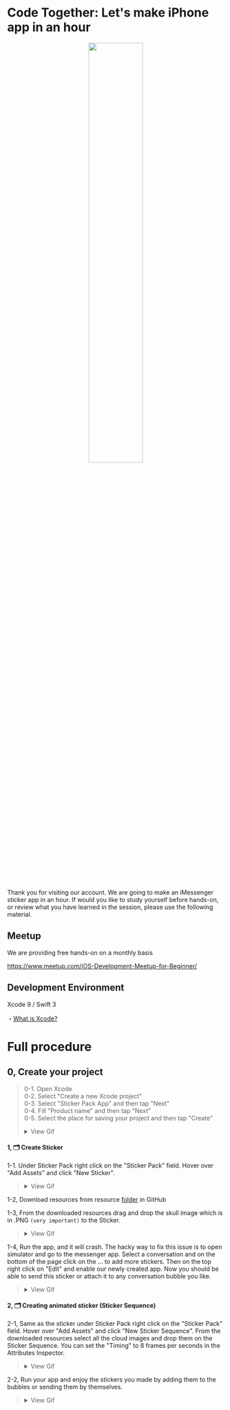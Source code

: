 # Code Together: Let's make iPhone app in an hour

  <div style="text-align:center"><img src ="https://github.com/iosClassForBeginner/sticker_en/sticker-app.jpg" width="50%" height="50%"/></div>  

  Thank you for visiting our account. We are going to make an iMessenger sticker app in an hour. If would you like to study yourself before hands-on, or review what you have learned in the session, please use the following material.

## Meetup
We are providing free hands-on on a monthly basis

https://www.meetup.com/iOS-Development-Meetup-for-Beginner/

## Development Environment
  Xcode 9 / Swift 3
  
  ・<a href="https://github.com/learn-co-students/reading-ios-intro-to-xcode-qa-public-001">What is Xcode?</a>

# Full procedure

## 0, Create your project

> 0-1. Open Xcode  
> 0-2. Select "Create a new Xcode project"  
> 0-3. Select "Sticker Pack App" and then tap "Next"  
> 0-4. Fill "Product name" and then tap "Next"  
> 0-5. Select the place for saving your project and then tap "Create"  
> <details><summary>View Gif</summary><div style="text-align:center"><img src ="https://github.com/iosClassForBeginner/sticker_en/vids/vid1.gif" /></div></details>

#### 1, 🗂 Create Sticker

1-1. Under Sticker Pack right click on the "Sticker Pack" field. Hover over "Add Assets" and click "New Sticker".
> <details><summary>View Gif</summary><div style="text-align:center"><img src ="https://github.com/iosClassForBeginner/sticker_en/vids/vid2.gif" /></div></details>

1-2, Download resources from resource <a href="https://github.com/iosClassForBeginner/sticker_en/resources">folder</a> in GitHub

1-3, From the downloaded resources drag and drop the skull image which is in .PNG <code>(very important)</code> to the Sticker.
> <details><summary>View Gif</summary><div style="text-align:center"><img src ="https://github.com/iosClassForBeginner/sticker_en/vids/vid3.gif" /></div></details>

1-4, Run the app, and it will crash. The hacky way to fix this issue is to open simulator and go to the messenger app. Select a conversation and on the bottom of the page click on the ... to add more stickers. Then on the top right click on "Edit" and enable our newly created app. Now you should be able to send this sticker or attach it to any conversation bubble you like.
> <details><summary>View Gif</summary><div style="text-align:center"><img src ="https://github.com/iosClassForBeginner/sticker_en/vids/vid4.gif" /></div></details>

#### 2, 🗂 Creating animated sticker (Sticker Sequence)

2-1, Same as the sticker under Sticker Pack right click on the "Sticker Pack" field. Hover over "Add Assets" and click "New Sticker Sequence". From the downloaded resources select all the cloud images and drop them on the Sticker Sequence. You can set the "Timing" to 8 frames per seconds in the Attributes Inspector.
> <details><summary>View Gif</summary><div style="text-align:center"><img src ="https://github.com/iosClassForBeginner/sticker_en/vids/vid5.gif" /></div></details>

2-2, Run your app and enjoy the stickers you made by adding them to the bubbles or sending them by themselves.
> <details><summary>View Gif</summary><div style="text-align:center"><img src ="https://github.com/iosClassForBeginner/sticker_en/vids/vid6.gif" /></div></details>
